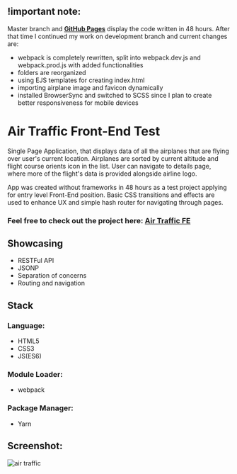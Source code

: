 ## !important note: 
Master branch and [<b>GitHub Pages</b>](https://dejan-krstic.github.io/air-traffic-fe-test/) display the code written in 48 hours. After that time I continued my work on development branch and current changes are:
- webpack is completely rewritten, split into webpack.dev.js and webpack.prod.js with added functionalities
- folders are reorganized 
- using EJS templates for creating index.html 
- importing airplane image and favicon dynamically 
- installed BrowserSync and switched to SCSS since I plan to create better responsiveness for mobile devices




# Air Traffic Front-End Test


Single Page Application, that displays data of all the airplanes that are flying over user's current location. Airplanes are sorted by current altitude and flight course orients icon in the list. User can navigate to details page, where more of the flight's data is provided alongside airline logo. 
 
App was created without frameworks in 48 hours as a test project applying for entry level Front-End position. Basic CSS transitions and effects are used to enhance UX and simple hash router for navigating through pages.


### Feel free to check out the project here:  [<b>Air Traffic FE</b>](https://dejan-krstic.github.io/air-traffic-fe-test/)




## Showcasing
- RESTFul API
- JSONP
- Separation of concerns
- Routing and navigation

## Stack
### Language: 
- HTML5 
- CSS3
- JS(ES6) 
### Module Loader: 
- webpack
### Package Manager: 
- Yarn
## Screenshot:
![air traffic](https://user-images.githubusercontent.com/36072848/39974245-a15b582e-5727-11e8-9872-33483442e18a.PNG)



